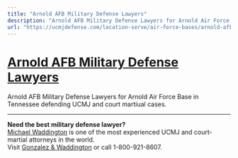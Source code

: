 ```yaml
---
title: "Arnold AFB Military Defense Lawyers"
description: "Arnold AFB Military Defense Lawyers for Arnold Air Force Base in Tennessee defending UCMJ and court martiual cases."
url: "https://ucmjdefense.com/location-serve/air-force-bases/arnold-afb-military-lawyer-court-martial-attorney.html"
---
```


# [Arnold AFB Military Defense Lawyers](https://ucmjdefense.com/location-serve/air-force-bases/arnold-afb-military-lawyer-court-martial-attorney.html)

Arnold AFB Military Defense Lawyers for Arnold Air Force Base in Tennessee defending UCMJ and court martiual cases.

---

**Need the best military defense lawyer?**  
[Michael Waddington](https://ucmjdefense.com/attorneys/michael-stewart-waddington-partner.html) is one of the most experienced UCMJ and court-martial attorneys in the world.  
Visit [Gonzalez & Waddington](https://ucmjdefense.com) or call 1-800-921-8607.
